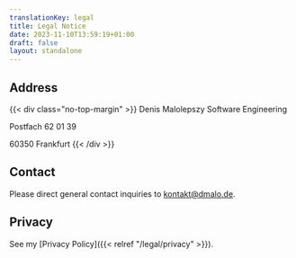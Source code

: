 ```yaml
---
translationKey: legal
title: Legal Notice
date: 2023-11-10T13:59:19+01:00
draft: false
layout: standalone
---
```


## Address
{{< div class="no-top-margin" >}}
Denis Malolepszy Software Engineering

Postfach 62 01 39

60350 Frankfurt
{{< /div >}}
## Contact
Please direct general contact inquiries to kontakt@dmalo.de.

## Privacy
See my [Privacy Policy]({{< relref "/legal/privacy" >}}).
